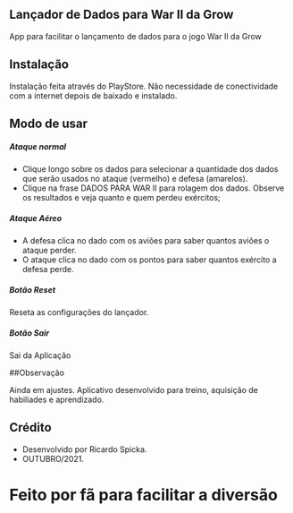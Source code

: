 ## Lançador de Dados para War II da Grow

App para facilitar o lançamento de dados para o jogo War II da Grow

## Instalação
Instalação feita através do PlayStore.
Não necessidade de conectividade com a internet depois de baixado e instalado.

## Modo de usar

##### Ataque normal

- Clique longo sobre os dados para selecionar a quantidade dos dados que serão usados no ataque (vermelho) e defesa (amarelos).
- Clique na frase DADOS PARA WAR II para rolagem dos dados. Observe os resultados e veja quanto e quem perdeu exércitos;

##### Ataque Aéreo

-  A defesa clica no dado com os aviões para saber quantos aviões o ataque perder.
- O ataque clica no dado com os pontos para saber quantos exército a defesa perde.

##### Botão Reset

Reseta as configurações do lançador.

##### Botão Sair

Sai da Aplicação

##Observação

Ainda em ajustes.
Aplicativo desenvolvido para treino, aquisição de habiliades e aprendizado.


## Crédito

* Desenvolvido por Ricardo Spicka.
* OUTUBRO/2021.

# Feito por fã para facilitar a diversão
